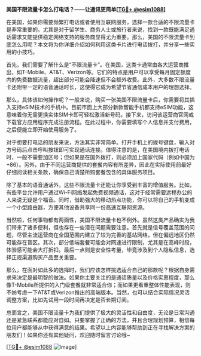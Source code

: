 **美国不限流量卡怎么打电话？——让通讯更简单[[TG💪+ @esim1088](https://t.me/s/esim1088)]**

在美国，如果你需要频繁打电话或者使用互联网服务，选择一款合适的不限流量卡是非常重要的。尤其是对于留学生、商务人士或旅行者来说，找到一款既能满足通话需求又能提供稳定网络支持的服务商显得尤为重要。那么，美国的不限流量卡到底怎么用呢？本文将为你详细介绍如何利用这类卡片进行电话拨打，并分享一些实用的小技巧。

首先，我们需要了解什么是“不限流量卡”。在美国，这类卡通常由各大运营商推出，如T-Mobile、AT&T、Verizon等。它们的特点是用户可以享受每月固定额度内的免费数据流量，超出部分可能会降速但不会额外收费。此外，大多数不限流量卡还附带一定的语音通话时长，这使得它成为希望节省通信成本用户的理想选择。

那么，具体该如何操作呢？一般来说，购买一张美国不限流量卡后，你需要将其插入支持eSIM技术的手机中。目前市面上大部分新款智能手机都支持eSIM功能，这意味着你无需更换实体SIM卡即可轻松激活新号码。接下来，访问该运营商官网或下载官方应用程序完成注册流程。在此过程中，你需要填写个人信息并支付费用，之后便能立即开始使用服务了。

对于想要打电话的朋友来说，方法其实非常简单。打开手机上的拨号键盘，输入对方号码后点击呼叫按钮即可实现通话连接。值得注意的是，在美国境内拨打电话时，一般不需要加区号；但如果是在国外拨打，则必须加上国家代码（例如中国为+86）。另外，由于不同运营商提供的套餐内容有所差异，因此在实际使用前最好仔细阅读相关条款，确保自己清楚所购套餐包含的具体服务项目。

除了基本的语音通话外，这些不限流量卡还能让你享受到丰富的增值服务。比如，有些平台允许用户通过Wi-Fi网络发起免费视频通话，这对于经常需要远程办公的人来说无疑是个福音。同时，借助强大的移动热点功能，你可以将自己的手机变成一个小型路由器，方便其他设备共享同一份高速互联网资源。

当然啦，任何事物都有两面性，美国不限流量卡也不例外。虽然这类产品确实为我们带来了诸多便利，但也存在一些潜在问题需要注意。首先就是信号覆盖范围的问题，尽管主流运营商在全国范围内建立了较为完善的基站网络，但在偏远地区仍然可能存在盲区。其次，部分低端套餐可能会对网速进行限制，尤其是在高峰时段，体验感可能会大打折扣。最后一点则是安全性考量，毕竟涉及到个人隐私信息，选择正规渠道购买产品至关重要。

那么，在面对如此多的选择时，我们应该怎样挑选适合自己的那款呢？根据自身需求来决定是最明智的做法。如果你主要关注的是通话质量以及价格实惠程度，那么像T-Mobile所提供的入门级套餐就非常适合你；而如果更看重整体性能表现，则不妨考虑一下AT&T或Verizon推出的高端版本。当然，也可以结合实际情况灵活调整方案，比如先试用一段时间再决定是否长期订阅。

总而言之，美国不限流量卡为我们提供了极大的灵活性和自由度，无论是日常沟通还是紧急联系都能应对自如。只要掌握了正确的方法，并且合理规划预算，相信每位用户都能够从中获得满意的结果。希望以上内容能够帮助到正在寻找解决方案的朋友们！如果你还有其他疑问，欢迎随时留言讨论哦~

[[TG💪+ @esim1088](https://t.me/s/esim1088) ![Image](https://i.postimg.cc/4NQfJmqS/Snipaste-2025-05-13-00-14-12.png)]